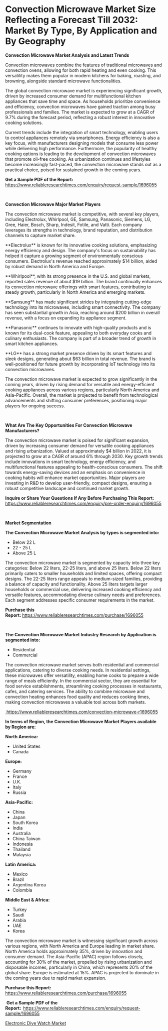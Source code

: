 <p><h1>Convection Microwave Market Size Reflecting a Forecast Till 2032: Market By Type, By Application and By Geography</h1></p><p><strong>Convection Microwave Market Analysis and Latest Trends</strong></p>
<p><p>Convection microwaves combine the features of traditional microwaves and convection ovens, allowing for both rapid heating and even cooking. This versatility makes them popular in modern kitchens for baking, roasting, and browning, alongside standard microwave functionalities.</p><p>The global convection microwave market is experiencing significant growth, driven by increased consumer demand for multifunctional kitchen appliances that save time and space. As households prioritize convenience and efficiency, convection microwaves have gained traction among busy professionals and families. The market is expected to grow at a CAGR of 9.7% during the forecast period, reflecting a robust interest in innovative cooking solutions.</p><p>Current trends include the integration of smart technology, enabling users to control appliances remotely via smartphones. Energy efficiency is also a key focus, with manufacturers designing models that consume less power while delivering high performance. Furthermore, the popularity of healthy cooking options is leading to the development of convection microwaves that promote oil-free cooking. As urbanization continues and lifestyles become increasingly fast-paced, the convection microwave stands out as a practical choice, poised for sustained growth in the coming years.</p></p>
<p><strong>Get a Sample PDF of the Report:&nbsp;</strong> <a href="https://www.reliableresearchtimes.com/enquiry/request-sample/1696055?utm_campaign=2383&utm_medium=2&utm_source=Github&utm_content=ia&utm_term=07022025&utm_id=convection-microwave">https://www.reliableresearchtimes.com/enquiry/request-sample/1696055</a></p>
<p>&nbsp;</p>
<p><strong>Convection Microwave Major Market Players</strong></p>
<p><p>The convection microwave market is competitive, with several key players, including Electrolux, Whirlpool, GE, Samsung, Panasonic, Siemens, LG, Gree, Haier, Bosch, Sharp, Indesit, Fotile, and Vatti. Each company leverages its strengths in technology, brand reputation, and distribution channels to capture market share.</p><p>**Electrolux** is known for its innovative cooking solutions, emphasizing energy efficiency and design. The company's focus on sustainability has helped it capture a growing segment of environmentally conscious consumers. Electrolux's revenue reached approximately $14 billion, aided by robust demand in North America and Europe.</p><p>**Whirlpool**, with its strong presence in the U.S. and global markets, reported sales revenue of about $19 billion. The brand continually enhances its convection microwave offerings with smart features, contributing to steady growth, particularly in North America and emerging markets.</p><p>**Samsung** has made significant strides by integrating cutting-edge technology into its microwaves, including smart connectivity. The company has seen substantial growth in Asia, reaching around $200 billion in overall revenue, with a focus on expanding its appliance segment.</p><p>**Panasonic** continues to innovate with high-quality products and is known for its dual-cook feature, appealing to both everyday cooks and culinary enthusiasts. The company is part of a broader trend of growth in smart kitchen appliances.</p><p>**LG** has a strong market presence driven by its smart features and sleek designs, generating about $63 billion in total revenue. The brand is well-positioned for future growth by incorporating IoT technology into its convection microwaves.</p><p>The convection microwave market is expected to grow significantly in the coming years, driven by rising demand for versatile and energy-efficient cooking appliances across various regions, particularly North America and Asia-Pacific. Overall, the market is projected to benefit from technological advancements and shifting consumer preferences, positioning major players for ongoing success.</p></p>
<p>&nbsp;</p>
<p><strong>What Are The Key Opportunities For Convection Microwave Manufacturers?</strong></p>
<p><p>The convection microwave market is poised for significant expansion, driven by increasing consumer demand for versatile cooking appliances and rising urbanization. Valued at approximately $4 billion in 2022, it is projected to grow at a CAGR of around 6% through 2030. Key growth trends include innovations in smart technology, energy efficiency, and multifunctional features appealing to health-conscious consumers. The shift towards energy-saving devices and an emphasis on convenience in cooking habits will enhance market opportunities. Major players are investing in R&D to develop user-friendly, compact designs, ensuring a robust competitive landscape and continued market growth.</p></p>
<p><strong>Inquire or Share Your Questions If Any Before Purchasing This Report:</strong> <a href="https://www.reliableresearchtimes.com/enquiry/pre-order-enquiry/1696055?utm_campaign=2383&utm_medium=2&utm_source=Github&utm_content=ia&utm_term=07022025&utm_id=convection-microwave">https://www.reliableresearchtimes.com/enquiry/pre-order-enquiry/1696055</a></p>
<p>&nbsp;</p>
<p><strong>Market Segmentation</strong></p>
<p><strong>The Convection Microwave Market Analysis by types is segmented into:</strong></p>
<p><ul><li>Below 22 L</li><li>22 - 25 L</li><li>Above 25 L</li></ul></p>
<p><p>The convection microwave market is segmented by capacity into three key categories: Below 22 liters, 22-25 liters, and above 25 liters. Below 22 liters primarily caters to smaller households and limited spaces, offering compact designs. The 22-25 liters range appeals to medium-sized families, providing a balance of capacity and functionality. Above 25 liters targets larger households or commercial use, delivering increased cooking efficiency and versatile features, accommodating diverse culinary needs and preferences. Each segment addresses specific consumer requirements in the market.</p></p>
<p><strong>Purchase this Report:&nbsp;</strong><a href="https://www.reliableresearchtimes.com/purchase/1696055?utm_campaign=2383&utm_medium=2&utm_source=Github&utm_content=ia&utm_term=07022025&utm_id=convection-microwave">https://www.reliableresearchtimes.com/purchase/1696055</a></p>
<p>&nbsp;</p>
<p><strong>The Convection Microwave Market Industry Research by Application is segmented into:</strong></p>
<p><ul><li>Residential</li><li>Commercial</li></ul></p>
<p><p>The convection microwave market serves both residential and commercial applications, catering to diverse cooking needs. In residential settings, these microwaves offer versatility, enabling home cooks to prepare a wide range of meals efficiently. In the commercial sector, they are essential for food service establishments, streamlining cooking processes in restaurants, cafes, and catering services. The ability to combine microwave and convection heating enhances food quality and reduces cooking times, making convection microwaves a valuable tool across both markets.</p></p>
<p><a href="https://www.reliableresearchtimes.com/convection-microwave-r1696055?utm_campaign=2383&utm_medium=2&utm_source=Github&utm_content=ia&utm_term=07022025&utm_id=convection-microwave">&nbsp;https://www.reliableresearchtimes.com/convection-microwave-r1696055</a></p>
<p><strong>In terms of Region, the Convection Microwave Market Players available by Region are:</strong></p>
<p>
    <p> <strong> North America: </strong>
        <ul>
            <li>United States</li>
            <li>Canada</li>
        </ul>
        </p> 
    <p> <strong> Europe: </strong>
        <ul>
            <li>Germany</li>
            <li>France</li>
            <li>U.K.</li>
            <li>Italy</li>
            <li>Russia</li>
        </ul>
        </p> 
    <p> <strong> Asia-Pacific: </strong>
        <ul>
            <li>China</li>
            <li>Japan</li>
            <li>South Korea</li>
            <li>India</li>
            <li>Australia</li>
            <li>China Taiwan</li>
            <li>Indonesia</li>
            <li>Thailand</li>
            <li>Malaysia</li>
        </ul>
        </p> 
    <p> <strong> Latin America: </strong>
        <ul>
            <li>Mexico</li>
            <li>Brazil</li>
            <li>Argentina Korea</li>
            <li>Colombia</li>
        </ul>
        </p> 
    <p> <strong> Middle East & Africa: </strong>
        <ul>
            <li>Turkey</li>
            <li>Saudi</li>
            <li>Arabia</li>
            <li>UAE</li>
            <li>Korea</li>
        </ul>
    </p>
    </p>
<p><p>The convection microwave market is witnessing significant growth across various regions, with North America and Europe leading in market share. North America holds approximately 35%, driven by innovation and consumer demand. The Asia-Pacific (APAC) region follows closely, accounting for 30% of the market, propelled by rising urbanization and disposable incomes, particularly in China, which represents 20% of the global share. Europe is estimated at 15%. APAC is projected to dominate in the coming years due to rapid market expansion.</p></p>
<p><strong>Purchase this Report: </strong><a href="https://www.reliableresearchtimes.com/purchase/1696055?utm_campaign=2383&utm_medium=2&utm_source=Github&utm_content=ia&utm_term=07022025&utm_id=convection-microwave">https://www.reliableresearchtimes.com/purchase/1696055</a></p>
<p>&nbsp;<strong>Get a Sample PDF of the Report:&nbsp;&nbsp;</strong><a href="https://www.reliableresearchtimes.com/enquiry/request-sample/1696055?utm_campaign=2383&utm_medium=2&utm_source=Github&utm_content=ia&utm_term=07022025&utm_id=convection-microwave">https://www.reliableresearchtimes.com/enquiry/request-sample/1696055</a></p>
<p><strong></strong></p>
<p><p><a href="https://github.com/locarol73/Market-Research-Report-List-1/blob/main/electronic-dive-watch-market.md?utm_campaign=2383&utm_medium=2&utm_source=Github&utm_content=ia&utm_term=07022025&utm_id=convection-microwave">Electronic Dive Watch Market</a></p></p>